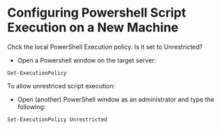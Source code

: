 Configuring Powershell Script Execution on a New Machine
==========================================================

Chck the local PowerShell Execution policy. Is it set to Unrestricted?

* Open a Powershell window on the target server:
```
Get-ExecutionPolicy
```

To allow unrestriced script execution:

* Open (another) PowerShell window as an administrator and type the following:
```
Set-ExecutionPolicy Unrestricted
```